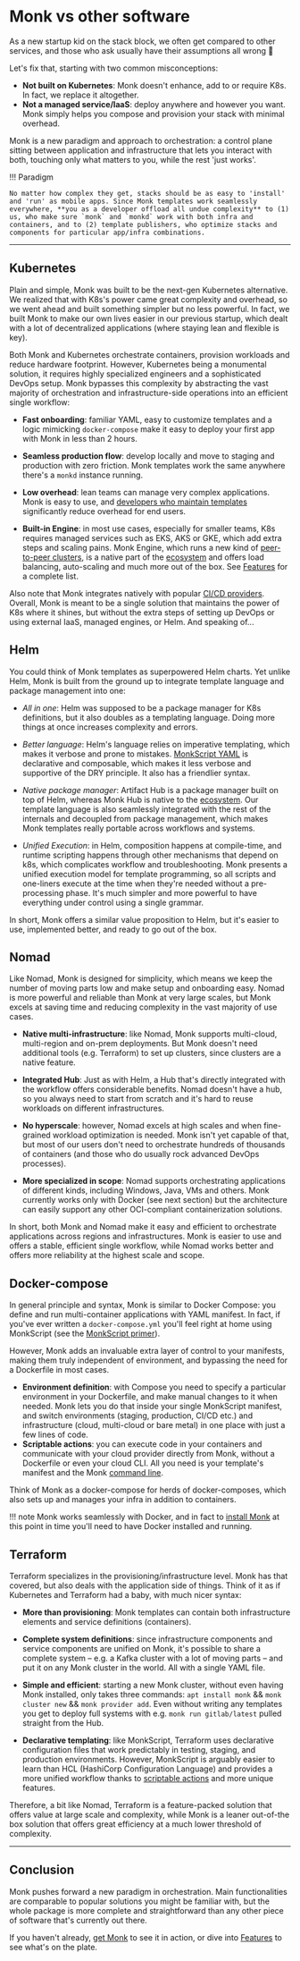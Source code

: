 # Monk vs other software

As a new startup kid on the stack block, we often get compared to other services, and those who ask usually have their assumptions all wrong 🚨

Let's fix that, starting with two common misconceptions:

-   **Not built on Kubernetes**: Monk doesn't enhance, add to or require K8s. In fact, we replace it altogether.
-   **Not a managed service/IaaS**: deploy anywhere and however you want. Monk simply helps you compose and provision your stack with minimal overhead.

Monk is a new paradigm and approach to orchestration: a control plane sitting between application and infrastructure that lets you interact with both, touching only what matters to you, while the rest 'just works'.

!!! Paradigm

    No matter how complex they get, stacks should be as easy to 'install' and 'run' as mobile apps. Since Monk templates work seamlessly everywhere, **you as a developer offload all undue complexity** to (1) us, who make sure `monk` and `monkd` work with both infra and containers, and to (2) template publishers, who optimize stacks and components for particular app/infra combinations.

---

## Kubernetes

Plain and simple, Monk was built to be the next-gen Kubernetes alternative. We realized that with K8s's power came great complexity and overhead, so we went ahead and built something simpler but no less powerful. In fact, we built Monk to make our own lives easier in our previous startup, which dealt with a lot of decentralized applications (where staying lean and flexible is key).

Both Monk and Kubernetes orchestrate containers, provision workloads and reduce hardware footprint. However, Kubernetes being a monumental solution, it requires highly specialized engineers and a sophisticated DevOps setup. Monk bypasses this complexity by abstracting the vast majority of orchestration and infrastructure-side operations into an efficient single workflow:

-   **Fast onboarding**: familiar YAML, easy to customize templates and a logic mimicking `docker-compose` make it easy to deploy your first app with Monk in less than 2 hours.

-   **Seamless production flow**: develop locally and move to staging and production with zero friction. Monk templates work the same anywhere there's a `monkd` instance running.

-   **Low overhead**: lean teams can manage very complex applications. Monk is easy to use, and [developers who maintain templates](publishers.md) significantly reduce overhead for end users.

-   **Built-in Engine**: in most use cases, especially for smaller teams, K8s requires managed services such as EKS, AKS or GKE, which add extra steps and scaling pains. Monk Engine, which runs a new kind of [peer-to-peer clusters](./guides/creating-a-cluster.md), is a native part of the [ecosystem](key-concepts.md) and offers load balancing, auto-scaling and much more out of the box. See [Features](features.md) for a complete list.

Also note that Monk integrates natively with popular [CI/CD providers](./guides/ci-cd.md). Overall, Monk is meant to be a single solution that maintains the power of K8s where it shines, but without the extra steps of setting up DevOps or using external IaaS, managed engines, or Helm. And speaking of...

## Helm

You could think of Monk templates as superpowered Helm charts. Yet unlike Helm, Monk is built from the ground up to integrate template language and package management into one:

-   _All in one_: Helm was supposed to be a package manager for K8s definitions, but it also doubles as a templating language. Doing more things at once increases complexity and errors.

-   _Better language_: Helm's language relies on imperative templating, which makes it verbose and prone to mistakes. [MonkScript YAML](../monkscript/) is declarative and composable, which makes it less verbose and supportive of the DRY principle. It also has a friendlier syntax.

-   _Native package manager_: Artifact Hub is a package manager built on top of Helm, whereas Monk Hub is native to the [ecosystem](key-concepts.md). Our template language is also seamlessly integrated with the rest of the internals and decoupled from package management, which makes Monk templates really portable across workflows and systems.

-   _Unified Execution_: in Helm, composition happens at compile-time, and runtime scripting happens through other mechanisms that depend on k8s, which complicates workflow and troubleshooting. Monk presents a unified execution model for template programming, so all scripts and one-liners execute at the time when they're needed without a pre-processing phase. It's much simpler and more powerful to have everything under control using a single grammar.

In short, Monk offers a similar value proposition to Helm, but it's easier to use, implemented better, and ready to go out of the box.

## Nomad

Like Nomad, Monk is designed for simplicity, which means we keep the number of moving parts low and make setup and onboarding easy. Nomad is more powerful and reliable than Monk at very large scales, but Monk excels at saving time and reducing complexity in the vast majority of use cases.

-   **Native multi-infrastructure**: like Nomad, Monk supports multi-cloud, multi-region and on-prem deployments. But Monk doesn't need additional tools (e.g. Terraform) to set up clusters, since clusters are a native feature.

-   **Integrated Hub**: Just as with Helm, a Hub that's directly integrated with the workflow offers considerable benefits. Nomad doesn't have a hub, so you always need to start from scratch and it's hard to reuse workloads on different infrastructures.

-   **No hyperscale**: however, Nomad excels at high scales and when fine-grained workload optimization is needed. Monk isn't yet capable of that, but most of our users don't need to orchestrate hundreds of thousands of containers (and those who do usually rock advanced DevOps processes).

-   **More specialized in scope**: Nomad supports orchestrating applications of different kinds, including Windows, Java, VMs and others. Monk currently works only with Docker (see next section) but the architecture can easily support any other OCI-compliant containerization solutions.

In short, both Monk and Nomad make it easy and efficient to orchestrate applications across regions and infrastructures. Monk is easier to use and offers a stable, efficient single workflow, while Nomad works better and offers more reliability at the highest scale and scope.

## Docker-compose

In general principle and syntax, Monk is similar to Docker Compose: you define and run multi-container applications with YAML manifest. In fact, if you've ever written a `docker-compose.yml` you'll feel right at home using MonkScript (see the [MonkScript primer](monkscript/index.md)).

However, Monk adds an invaluable extra layer of control to your manifests, making them truly independent of environment, and bypassing the need for a Dockerfile in most cases.

-   **Environment definition**: with Compose you need to specify a particular environment in your Dockerfile, and make manual changes to it when needed. Monk lets you do that inside your single MonkScript manifest, and switch environments (staging, production, CI/CD etc.) and infrastructure (cloud, multi-cloud or bare metal) in one place with just a few lines of code.
-   **Scriptable actions**: you can execute code in your containers and communicate with your cloud provider directly from Monk, without a Dockerfile or even your cloud CLI. All you need is your template's manifest and the Monk [command line](cli/monk.md).

Think of Monk as a docker-compose for herds of docker-composes, which also sets up and manages your infra in addition to containers.

!!! note
    Monk works seamlessly with Docker, and in fact to [install Monk](get-monk.md) at this point in time you'll need to have Docker installed and running.

## Terraform

Terraform specializes in the provisioning/infrastructure level. Monk has that covered, but also deals with the application side of things. Think of it as if Kubernetes and Terraform had a baby, with much nicer syntax:

-   **More than provisioning**: Monk templates can contain both infrastructure elements and service definitions (containers).

-   **Complete system definitions**: since infrastructure components and service components are unified on Monk, it's possible to share a complete system – e.g. a Kafka cluster with a lot of moving parts – and put it on any Monk cluster in the world. All with a single YAML file.

-   **Simple and efficient**: starting a new Monk cluster, without even having Monk installed, only takes three commands: `apt install monk` && `monk cluster new` && `monk provider add`. Even without writing any templates you get to deploy full systems with e.g. `monk run gitlab/latest` pulled straight from the Hub.

-   **Declarative templating**: like MonkScript, Terraform uses declarative configuration files that work predictably in testing, staging, and production environments. However, MonkScript is arguably easier to learn than HCL (HashiCorp Configuration Language) and provides a more unified workflow thanks to [scriptable actions](./monkscript/scripting-index.md) and more unique features.

Therefore, a bit like Nomad, Terraform is a feature-packed solution that offers value at large scale and complexity, while Monk is a leaner out-of-the box solution that offers great efficiency at a much lower threshold of complexity.

---

## Conclusion

Monk pushes forward a new paradigm in orchestration. Main functionalities are comparable to popular solutions you might be familiar with, but the whole package is more complete and straightforward than any other piece of software that's currently out there.

If you haven't already, [get Monk](get-monk.md) to see it in action, or dive into [Features](features.md) to see what's on the plate.
